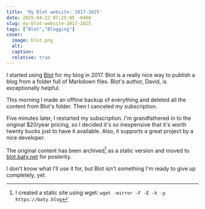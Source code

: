```yaml
---
title: 'My Blot website: 2017-2025'
date: 2025-04-22 07:25:05 -0400
slug: my-blot-website-2017-2025
tags: ["Blot","Blogging"]
cover: 
  image: blot.png
  alt: 
  caption: 
  relative: true
---
```


I started using [Blot](https://blot.im) for my blog in 2017. Blot is a really nice way to publish a blog from a folder full of Markdown files. Blot's author, David, is exceptionally helpful.

This morning I made an offline backup of everything and deleted all the content from Blot's folder. Then I canceled my subscription.

Five minutes later, I restarted my subscription. I'm grandfathered in to the original $20/year pricing, so I decided it's so inexpensive that it's worth twenty bucks just to have it available. Also, it supports a great project by a nice developer.

The original content has been archived[^1] as a static version and moved to [blot.baty.net](https://blot.baty.net) for posterity.

I don't know what I'll use it for, but Blot isn't something I'm ready to give up completely, yet.



[^1]: I created a static site using wget: `wget -mirror -F -E -k -p https://baty.blog`
